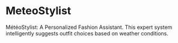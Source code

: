 # MeteoStylist
MétéoStylist: A Personalized Fashion Assistant. This expert system intelligently suggests outfit choices based on weather conditions.
